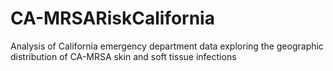 # CA-MRSARiskCalifornia
Analysis of California emergency department data exploring the geographic distribution of CA-MRSA skin and soft tissue infections
